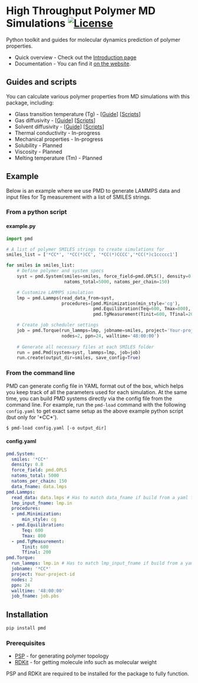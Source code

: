 # High Throughput Polymer MD Simulations [![License](https://img.shields.io/badge/license-MIT-blue.svg)](http://opensource.org/licenses/MIT)

Python toolkit and guides for molecular dynamics prediction of polymer properties.

- Quick overview - Check out the [Introduction page](https://high-throughput-pmd.netlify.app/docs/intro)
- Documentation - You can find it [on the website](https://high-throughput-pmd.netlify.app/api/overview).

## Guides and scripts

You can calculate various polymer properties from MD simulations with this package, including:

- Glass transition temperature (Tg) - [[Guide](http://high-throughput-pmd.netlify.app/docs/guides/glass-transition-temperature)] [[Scripts](https://github.com/Ramprasad-Group/High-Throughput-Polymer-MD-Simulations/tree/main/scripts/Tg)]
- Gas diffusivity - [[Guide](http://high-throughput-pmd.netlify.app/docs/guides/gas-diffusivity)] [[Scripts](https://github.com/Ramprasad-Group/High-Throughput-Polymer-MD-Simulations/tree/main/scripts/Gas_diffusivity)]
- Solvent diffusivity - [[Guide](http://high-throughput-pmd.netlify.app/docs/guides/solvent-diffusivity)] [[Scripts](https://github.com/Ramprasad-Group/High-Throughput-Polymer-MD-Simulations/tree/main/scripts/Solvent_diffusivity)]
- Thermal conductivity - In-progress
- Mechanical properties - In-progress
- Solubility - Planned
- Viscosity - Planned
- Melting temperature (Tm) - Planned

## Example

Below is an example where we use PMD to generate LAMMPS data and input files for Tg measurement with a list of SMILES strings.

### From a python script
#### example.py
```python
import pmd

# A list of polymer SMILES strings to create simulations for
smiles_list = ['*CC*', '*CC(*)CC', '*CC(*)CCCC','*CC(*)c1ccccc1']

for smiles in smiles_list:
    # Define polymer and system specs
    syst = pmd.System(smiles=smiles, force_field=pmd.OPLS(), density=0.8,
                      natoms_total=5000, natoms_per_chain=150)

    # Customize LAMMPS simulation
    lmp = pmd.Lammps(read_data_from=syst, 
                     procedures=[pmd.Minimization(min_style='cg'),
                                 pmd.Equilibration(Teq=600, Tmax=800), 
                                 pmd.TgMeasurement(Tinit=600, Tfinal=200)])

    # Create job scheduler settings
    job = pmd.Torque(run_lammps=lmp, jobname=smiles, project='Your-project-id',
                     nodes=2, ppn=24, walltime='48:00:00')
    
    # Generate all necessary files at each SMILES folder
    run = pmd.Pmd(system=syst, lammps=lmp, job=job)
    run.create(output_dir=smiles, save_config=True)
```

### From the command line
PMD can generate config file in YAML format out of the box, which helps you keep track of all the parameters used for each simulation. At the same time, you can build PMD systems directly via the config file from the command line. For example, run the `pmd-load` command with the following `config.yaml` to get exact same setup as the above example python script (but only for '\*CC\*').

```bash
$ pmd-load config.yaml [-o output_dir]
```
#### config.yaml
```yaml
pmd.System:
  smiles: '*CC*'
  density: 0.8
  force_field: pmd.OPLS
  natoms_total: 5000
  natoms_per_chain: 150
  data_fname: data.lmps
pmd.Lammps:
  read_data: data.lmps # Has to match data_fname if build from a yaml file
  lmp_input_fname: lmp.in
  procedures:
  - pmd.Minimization:
      min_style: cg
  - pmd.Equilibration:
      Teq: 600
      Tmax: 800
  - pmd.TgMeasurement:
      Tinit: 600
      Tfinal: 200
pmd.Torque:
  run_lammps: lmp.in # Has to match lmp_input_fname if build from a yaml file
  jobname: '*CC*'
  project: Your-project-id
  nodes: 2
  ppn: 24
  walltime: '48:00:00'
  job_fname: job.pbs
```

## Installation

```bash
pip install pmd
```

### Prerequisites

- [PSP](https://github.com/Ramprasad-Group/PSP) - for generating polymer topology
- [RDKit](https://www.rdkit.org/) - for getting molecule info such as molecular weight

PSP and RDKit are required to be installed for the package to fully function.
